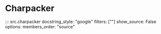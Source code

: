 Charpacker
==========

::: src.charpacker
    docstring_style: "google"
    filters: [""]
    show_source: False
    options:
        members_order: "source"
    